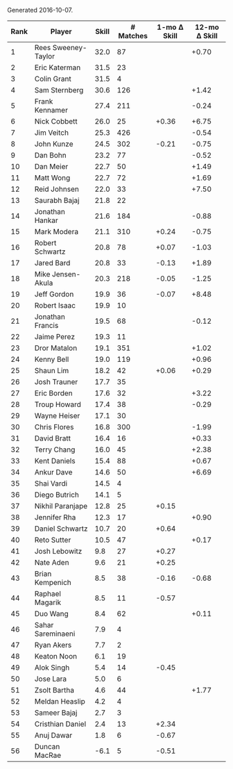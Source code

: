 Generated 2016-10-07.

| Rank | Player              | Skill | # Matches | 1-mo Δ Skill | 12-mo Δ Skill |
|------|---------------------|-------|-----------|--------------|---------------|
|    1 | Rees Sweeney-Taylor |  32.0 |        87 |              |         +0.70 |
|    2 | Eric Katerman       |  31.5 |        23 |              |               |
|    3 | Colin Grant         |  31.5 |         4 |              |               |
|    4 | Sam Sternberg       |  30.6 |       126 |              |         +1.42 |
|    5 | Frank Kennamer      |  27.4 |       211 |              |         -0.24 |
|    6 | Nick Cobbett        |  26.0 |        25 |        +0.36 |         +6.75 |
|    7 | Jim Veitch          |  25.3 |       426 |              |         -0.54 |
|    8 | John Kunze          |  24.5 |       302 |        -0.21 |         -0.75 |
|    9 | Dan Bohn            |  23.2 |        77 |              |         -0.52 |
|   10 | Dan Meier           |  22.7 |        50 |              |         +1.49 |
|   11 | Matt Wong           |  22.7 |        72 |              |         +1.69 |
|   12 | Reid Johnsen        |  22.0 |        33 |              |         +7.50 |
|   13 | Saurabh Bajaj       |  21.8 |        22 |              |               |
|   14 | Jonathan Hankar     |  21.6 |       184 |              |         -0.88 |
|   15 | Mark Modera         |  21.1 |       310 |        +0.24 |         -0.75 |
|   16 | Robert Schwartz     |  20.8 |        78 |        +0.07 |         -1.03 |
|   17 | Jared Bard          |  20.8 |        33 |        -0.13 |         +1.89 |
|   18 | Mike Jensen-Akula   |  20.3 |       218 |        -0.05 |         -1.25 |
|   19 | Jeff Gordon         |  19.9 |        36 |        -0.07 |         +8.48 |
|   20 | Robert Isaac        |  19.9 |        10 |              |               |
|   21 | Jonathan Francis    |  19.5 |        68 |              |         -0.12 |
|   22 | Jaime Perez         |  19.3 |        11 |              |               |
|   23 | Dror Matalon        |  19.1 |       351 |              |         +1.02 |
|   24 | Kenny Bell          |  19.0 |       119 |              |         +0.96 |
|   25 | Shaun Lim           |  18.2 |        42 |        +0.06 |         +0.29 |
|   26 | Josh Trauner        |  17.7 |        35 |              |               |
|   27 | Eric Borden         |  17.6 |        32 |              |         +3.22 |
|   28 | Troup Howard        |  17.4 |        38 |              |         -0.29 |
|   29 | Wayne Heiser        |  17.1 |        30 |              |               |
|   30 | Chris Flores        |  16.8 |       300 |              |         -1.99 |
|   31 | David Bratt         |  16.4 |        16 |              |         +0.33 |
|   32 | Terry Chang         |  16.0 |        45 |              |         +2.38 |
|   33 | Kent Daniels        |  15.4 |        88 |              |         +0.67 |
|   34 | Ankur Dave          |  14.6 |        50 |              |         +6.69 |
|   35 | Shai Vardi          |  14.5 |         4 |              |               |
|   36 | Diego Butrich       |  14.1 |         5 |              |               |
|   37 | Nikhil Paranjape    |  12.8 |        25 |        +0.15 |               |
|   38 | Jennifer Rha        |  12.3 |        17 |              |         +0.90 |
|   39 | Daniel Schwartz     |  10.7 |        20 |        +0.64 |               |
|   40 | Reto Sutter         |  10.5 |        47 |              |         +0.17 |
|   41 | Josh Lebowitz       |   9.8 |        27 |        +0.27 |               |
|   42 | Nate Aden           |   9.6 |        21 |        +0.25 |               |
|   43 | Brian Kempenich     |   8.5 |        38 |        -0.16 |         -0.68 |
|   44 | Raphael Magarik     |   8.5 |        11 |        -0.57 |               |
|   45 | Duo Wang            |   8.4 |        62 |              |         +0.11 |
|   46 | Sahar Sareminaeni   |   7.9 |         4 |              |               |
|   47 | Ryan Akers          |   7.7 |         2 |              |               |
|   48 | Keaton Noon         |   6.1 |        19 |              |               |
|   49 | Alok Singh          |   5.4 |        14 |        -0.45 |               |
|   50 | Jose Lara           |   5.0 |         6 |              |               |
|   51 | Zsolt Bartha        |   4.6 |        44 |              |         +1.77 |
|   52 | Meldan Heaslip      |   4.2 |         4 |              |               |
|   53 | Sameer Bajaj        |   2.7 |         3 |              |               |
|   54 | Cristhian Daniel    |   2.4 |        13 |        +2.34 |               |
|   55 | Anuj Dawar          |   1.8 |         6 |        -0.67 |               |
|   56 | Duncan MacRae       |  -6.1 |         5 |        -0.51 |               |